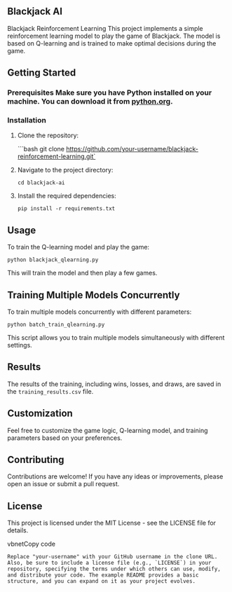 ## Blackjack AI

Blackjack Reinforcement Learning  This project implements a simple reinforcement learning model to play the game of Blackjack. The model is based on Q-learning and is trained to make optimal decisions during the game.  

## Getting Started  

### Prerequisites  Make sure you have Python installed on your machine. You can download it from [python.org](https://www.python.org/).  

### Installation  

1. Clone the repository:

   ```bash    git clone https://github.com/your-username/blackjack-reinforcement-learning.git`

3.  Navigate to the project directory:
    
    `cd blackjack-ai`
    
4.  Install the required dependencies:
    
    `pip install -r requirements.txt`
    

Usage
-----

To train the Q-learning model and play the game:

`python blackjack_qlearning.py`

This will train the model and then play a few games.

Training Multiple Models Concurrently
-------------------------------------

To train multiple models concurrently with different parameters:

`python batch_train_qlearning.py`

This script allows you to train multiple models simultaneously with different settings.

Results
-------

The results of the training, including wins, losses, and draws, are saved in the `training_results.csv` file.

Customization
-------------

Feel free to customize the game logic, Q-learning model, and training parameters based on your preferences.

Contributing
------------

Contributions are welcome! If you have any ideas or improvements, please open an issue or submit a pull request.

License
-------

This project is licensed under the MIT License - see the LICENSE file for details.

vbnetCopy code

``Replace "your-username" with your GitHub username in the clone URL. Also, be sure to include a license file (e.g., `LICENSE`) in your repository, specifying the terms under which others can use, modify, and distribute your code. The example README provides a basic structure, and you can expand on it as your project evolves.``
